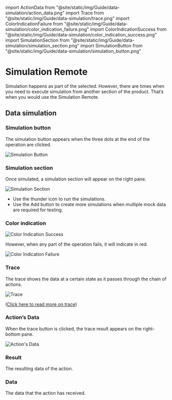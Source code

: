 import ActionData from "@site/static/img/Guide/data-simulation/action_data.png"
import Trace from "@site/static/img/Guide/data-simulation/trace.png"
import ColorIndicationFailure from "@site/static/img/Guide/data-simulation/color_indication_failure.png"
import ColorIndicationSuccess from "@site/static/img/Guide/data-simulation/color_indication_success.png"
import SimulationSection from "@site/static/img/Guide/data-simulation/simulation_section.png"
import SimulationButton from "@site/static/img/Guide/data-simulation/simulation_button.png"

# Simulation Remote

Simulation happens as part of the selected. However, there are times when you need to execute simulation from another section of the product. That’s when you would use the Simulation Remote.

## Data simulation

### Simulation button

The simulation button appears when the three dots at the end of the operation are clicked.

<div class="myResponsiveImg">
    <img src={SimulationButton} alt="Simulation Button" class="myResponsiveImg"/>
</div>

### Simulation section

Once simulated, a simulation section will appear on the right pane.

<div class="myResponsiveImg">
    <img src={SimulationSection} alt="Simulation Section" class="myResponsiveImg"/>
</div>

- Use the thunder icon to run the simulations.
- Use the Add button to create more simulations when multiple mock data are required for testing.

### Color indication

<img src={ColorIndicationSuccess} alt="Color Indication Success" />

However, when any part of the operation fails, it will indicate in red.

<img src={ColorIndicationFailure} alt="Color Indication Failure" />

### Trace

The trace shows the data at a certain state as it passes through the chain of actions.

<div class="myResponsiveImg">
    <img src={Trace} alt="Trace" class="myResponsiveImg"/>
</div>

([Click here to read more on trace](../Trace/Index.md))

### Action’s Data

When the trace button is clicked, the trace result appears on the right-bottom pane.

<div class="myResponsiveImg">
    <img src={ActionData} alt="Action's Data" class="myResponsiveImg"/>
</div>

### Result

The resulting data of the action.

### Data

The data that the action has received.
